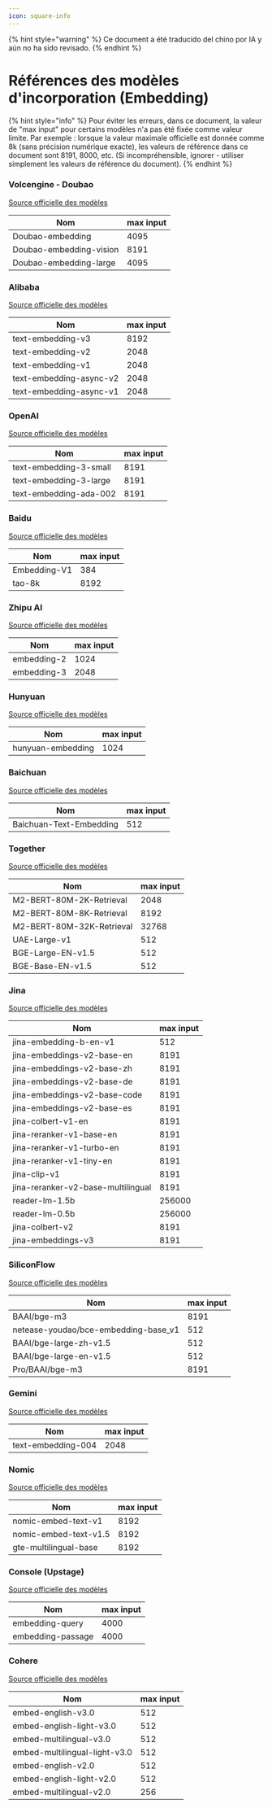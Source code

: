 ```yaml
---
icon: square-info
---
```


{% hint style="warning" %}
Ce document a été traducido del chino por IA y aún no ha sido revisado.
{% endhint %}

# Références des modèles d'incorporation (Embedding)

{% hint style="info" %}
Pour éviter les erreurs, dans ce document, la valeur de "max input" pour certains modèles n'a pas été fixée comme valeur limite. Par exemple : lorsque la valeur maximale officielle est donnée comme 8k (sans précision numérique exacte), les valeurs de référence dans ce document sont 8191, 8000, etc. (Si incompréhensible, ignorer - utiliser simplement les valeurs de référence du document).
{% endhint %}

### Volcengine - Doubao

[Source officielle des modèles](https://console.volcengine.com/ark/region:ark+cn-beijing/model?feature=\&projectName=default\&vendor=Bytedance\&view=LIST_VIEW)

| Nom                      | max input |
| ------------------------ | --------- |
| Doubao-embedding         | 4095      |
| Doubao-embedding-vision  | 8191      |
| Doubao-embedding-large   | 4095      |

### Alibaba

[Source officielle des modèles](https://help.aliyun.com/zh/model-studio/user-guide/embedding?spm=a2c4g.11186623.0.i1)

| Nom                      | max input |
| ------------------------ | --------- |
| text-embedding-v3        | 8192      |
| text-embedding-v2        | 2048      |
| text-embedding-v1        | 2048      |
| text-embedding-async-v2  | 2048      |
| text-embedding-async-v1  | 2048      |

### OpenAI

[Source officielle des modèles](https://platform.openai.com/docs/guides/embeddings#embedding-models)

| Nom                     | max input |
| ----------------------- | --------- |
| text-embedding-3-small  | 8191      |
| text-embedding-3-large  | 8191      |
| text-embedding-ada-002  | 8191      |

### Baidu

[Source officielle des modèles](https://cloud.baidu.com/doc/WENXINWORKSHOP/s/om6070n97#%E8%AF%B7%E6%B1%82%E5%8F%82%E6%95%B0)

| Nom           | max input |
| ------------- | --------- |
| Embedding-V1  | 384       |
| tao-8k        | 8192      |

### Zhipu AI

[Source officielle des modèles](https://bigmodel.cn/console/modelcenter/square)

| Nom          | max input |
| ------------ | --------- |
| embedding-2  | 1024      |
| embedding-3  | 2048      |

### Hunyuan

[Source officielle des modèles](https://cloud.tencent.com/document/product/1729/102832)

| Nom                | max input |
| ------------------ | --------- |
| hunyuan-embedding  | 1024      |

### Baichuan

[Source officielle des modèles](https://platform.baichuan-ai.com/docs/text-Embedding)

| Nom                      | max input |
| ------------------------ | --------- |
| Baichuan-Text-Embedding  | 512       |

### Together

[Source officielle des modèles](https://docs.together.ai/docs/serverless-models#embedding-models)

| Nom                        | max input |
| -------------------------- | --------- |
| M2-BERT-80M-2K-Retrieval  | 2048      |
| M2-BERT-80M-8K-Retrieval  | 8192      |
| M2-BERT-80M-32K-Retrieval | 32768     |
| UAE-Large-v1              | 512       |
| BGE-Large-EN-v1.5         | 512       |
| BGE-Base-EN-v1.5          | 512       |

### Jina

[Source officielle des modèles](https://jina.ai/models/jina-embedding-b-en-v1)

| Nom                                 | max input |
| ----------------------------------- | --------- |
| jina-embedding-b-en-v1              | 512       |
| jina-embeddings-v2-base-en          | 8191      |
| jina-embeddings-v2-base-zh          | 8191      |
| jina-embeddings-v2-base-de          | 8191      |
| jina-embeddings-v2-base-code        | 8191      |
| jina-embeddings-v2-base-es          | 8191      |
| jina-colbert-v1-en                  | 8191      |
| jina-reranker-v1-base-en            | 8191      |
| jina-reranker-v1-turbo-en           | 8191      |
| jina-reranker-v1-tiny-en            | 8191      |
| jina-clip-v1                        | 8191      |
| jina-reranker-v2-base-multilingual  | 8191      |
| reader-lm-1.5b                      | 256000    |
| reader-lm-0.5b                      | 256000    |
| jina-colbert-v2                     | 8191      |
| jina-embeddings-v3                  | 8191      |

### SiliconFlow

[Source officielle des modèles](https://siliconflow.cn/zh-cn/models)

| Nom                                    | max input |
| -------------------------------------- | --------- |
| BAAI/bge-m3                            | 8191      |
| netease-youdao/bce-embedding-base\_v1  | 512       |
| BAAI/bge-large-zh-v1.5                 | 512       |
| BAAI/bge-large-en-v1.5                 | 512       |
| Pro/BAAI/bge-m3                       | 8191      |

### Gemini

[Source officielle des modèles](https://ai.google.dev/gemini-api/docs/models/gemini?hl=zh-cn#text-embedding)

| Nom                 | max input |
| ------------------- | --------- |
| text-embedding-004  | 2048      |

### Nomic

[Source officielle des modèles](https://docs.nomic.ai/atlas/embeddings-and-retrieval/text-embedding)

| Nom                    | max input |
| ---------------------- | --------- |
| nomic-embed-text-v1    | 8192      |
| nomic-embed-text-v1.5  | 8192      |
| gte-multilingual-base  | 8192      |

### Console (Upstage)

[Source officielle des modèles](https://console.upstage.ai/docs/capabilities/embeddings)

| Nom                | max input |
| ------------------ | --------- |
| embedding-query    | 4000      |
| embedding-passage  | 4000      |

### Cohere

[Source officielle des modèles](https://docs.cohere.com/docs/models#embed)

| Nom                            | max input |
| ------------------------------ | --------- |
| embed-english-v3.0             | 512       |
| embed-english-light-v3.0       | 512       |
| embed-multilingual-v3.0        | 512       |
| embed-multilingual-light-v3.0  | 512       |
| embed-english-v2.0             | 512       |
| embed-english-light-v2.0       | 512       |
| embed-multilingual-v2.0        | 256       |